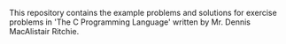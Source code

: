 This repository contains the example problems and solutions for exercise problems in 'The C Programming Language' written by Mr. Dennis MacAlistair Ritchie.
